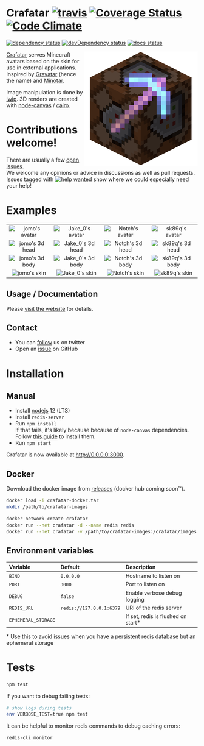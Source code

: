 # Crafatar [![travis](https://img.shields.io/travis/crafatar/crafatar/master.svg?style=flat-square)](https://travis-ci.org/crafatar/crafatar/) [![Coverage Status](https://img.shields.io/coveralls/crafatar/crafatar.svg?style=flat-square)](https://coveralls.io/r/crafatar/crafatar) [![Code Climate](https://img.shields.io/codeclimate/github/crafatar/crafatar.svg?style=flat-square)](https://codeclimate.com/github/crafatar/crafatar)
[![dependency status](https://img.shields.io/david/crafatar/crafatar.svg?style=flat-square)](https://david-dm.org/crafatar/crafatar) [![devDependency status](https://img.shields.io/david/dev/crafatar/crafatar.svg?style=flat-square)](https://david-dm.org/crafatar/crafatar#info=devDependencies) [![docs status](https://inch-ci.org/github/crafatar/crafatar.svg?branch=master&style=flat-square)](https://inch-ci.org/github/crafatar/crafatar)


<img alt="logo" src="lib/public/logo.png" align="right">
<a href="https://crafatar.com">Crafatar</a> serves Minecraft avatars based on the skin for use in external applications.
Inspired by <a href="https://gravatar.com">Gravatar</a> (hence the name) and <a href="https://minotar.net">Minotar</a>.

Image manipulation is done by [lwip](https://github.com/EyalAr/lwip). 3D renders are created with [node-canvas](https://github.com/Automattic/node-canvas) / [cairo](http://cairographics.org/).

# Contributions welcome!

There are usually a few [open issues](https://github.com/crafatar/crafatar/issues).  
We welcome any opinions or advice in discussions as well as pull requests.  
Issues tagged with [![help wanted](https://i.imgur.com/kkozGKY.png "help wanted")](https://github.com/crafatar/crafatar/labels/help%20wanted) show where we could especially need your help!

# Examples

| | | | |
| :---: | :---: | :---: | :---: |
| ![jomo's avatar](https://crafatar.com/avatars/ae795aa86327408e92ab25c8a59f3ba1?size=128) | ![Jake_0's avatar](https://crafatar.com/avatars/2d5aa9cdaeb049189930461fc9b91cc5?size=128) | ![Notch's avatar](https://crafatar.com/avatars/069a79f444e94726a5befca90e38aaf5?size=128) | ![sk89q's avatar](https://crafatar.com/avatars/0ea8eca3dbf647cc9d1ac64551ca975c?size=128) | ![md_5's avatar](https://crafatar.com/avatars/af74a02d19cb445bb07f6866a861f783?size=128) |
| ![jomo's 3d head](https://crafatar.com/renders/head/ae795aa86327408e92ab25c8a59f3ba1?scale=6) | ![Jake_0's 3d head](https://crafatar.com/renders/head/2d5aa9cdaeb049189930461fc9b91cc5?scale=6) | ![Notch's 3d head](https://crafatar.com/renders/head/069a79f444e94726a5befca90e38aaf5?scale=6) | ![sk89q's 3d head](https://crafatar.com/renders/head/0ea8eca3dbf647cc9d1ac64551ca975c?scale=6) | ![md_5's 3d head](https://crafatar.com/renders/head/af74a02d19cb445bb07f6866a861f783?scale=6) |
| ![jomo's 3d body](https://crafatar.com/renders/body/ae795aa86327408e92ab25c8a59f3ba1?scale=6) | ![Jake_0's 3d body](https://crafatar.com/renders/body/2d5aa9cdaeb049189930461fc9b91cc5?scale=6) | ![Notch's 3d body](https://crafatar.com/renders/body/069a79f444e94726a5befca90e38aaf5?scale=6) | ![sk89q's 3d body](https://crafatar.com/renders/body/0ea8eca3dbf647cc9d1ac64551ca975c?scale=6) | ![md_5's 3d body](https://crafatar.com/renders/body/af74a02d19cb445bb07f6866a861f783?scale=6) |
| ![jomo's skin](https://crafatar.com/skins/ae795aa86327408e92ab25c8a59f3ba1) | ![Jake_0's skin](https://crafatar.com/skins/2d5aa9cdaeb049189930461fc9b91cc5) | ![Notch's skin](https://crafatar.com/skins/069a79f444e94726a5befca90e38aaf5) | ![sk89q's skin](https://crafatar.com/skins/0ea8eca3dbf647cc9d1ac64551ca975c) | ![md_5's skin](https://crafatar.com/skins/af74a02d19cb445bb07f6866a861f783) |

## Usage / Documentation

Please [visit the website](https://crafatar.com) for details.

## Contact

* You can [follow](https://twitter.com/crafatar) us on twitter
* Open an [issue](https://github.com/crafatar/crafatar/issues/) on GitHub

# Installation

## Manual

- Install [nodejs](https://nodejs.org/) 12 (LTS)
- Install `redis-server`
- Run `npm install`  
  If that fails, it's likely because because of `node-canvas` dependencies. Follow [this guide](https://github.com/Automattic/node-canvas/wiki#installation-guides) to install them.
- Run `npm start`

Crafatar is now available at http://0.0.0.0:3000.

## Docker

Download the docker image from [releases](https://github.com/crafatar/crafatar/releases) (docker hub coming soon™️).

```sh
docker load -i crafatar-docker.tar
mkdir /path/to/crafatar-images
```

```sh
docker network create crafatar
docker run --net crafatar -d --name redis redis
docker run --net crafatar -v /path/to/crafatar-images:/crafatar/images -e REDIS_URL=redis://redis -p 3000:3000 crafatar:2.1.0
```

## Environment variables

| Variable            | Default                  | Description                        |
| :-                  | :-                       | :-                                 |
| `BIND`              | `0.0.0.0`                | Hostname to listen on              |
| `PORT`              | `3000`                   | Port to listen on                  |
| `DEBUG`             | `false`                  | Enable verbose debug logging       |
| `REDIS_URL`         | `redis://127.0.0.1:6379` | URI of the redis server            |
| `EPHEMERAL_STORAGE` |                          | If set, redis is flushed on start* |

\* Use this to avoid issues when you have a persistent redis database but an ephemeral storage

# Tests
```sh
npm test
```

If you want to debug failing tests:
```sh
# show logs during tests
env VERBOSE_TEST=true npm test
```

It can be helpful to monitor redis commands to debug caching errors:
```sh
redis-cli monitor
```